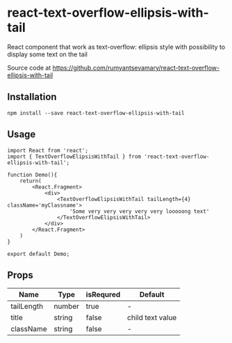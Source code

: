 # react-text-overflow-ellipsis-with-tail
React component that work as text-overflow: ellipsis style with possibility to display some text on the tail

Source code at https://github.com/rumyantsevamary/react-text-overflow-ellipsis-with-tail

## Installation

    npm install --save react-text-overflow-ellipsis-with-tail

## Usage

``` 
import React from 'react';
import { TextOverflowElipsisWithTail } from 'react-text-overflow-ellipsis-with-tail';

function Demo(){
    return(
        <React.Fragment>
            <div>
                <TextOverflowElipsisWithTail tailLength={4} className='myClassname'>
                    'Some very very very very very looooong text'
                </TextOverflowElipsisWithTail>
            </div> 
        </React.Fragment>
    )
}

export default Demo;
```

## Props

|        Name        |        Type       |  isRequred |      Default     | 
|--------------------|-------------------|------------|------------------|
|   tailLength       |     number        |   true     |         -        |  
|   title            |     string        |   false    | child text value |         
|   className        |     string        |   false    |         -        |                  
